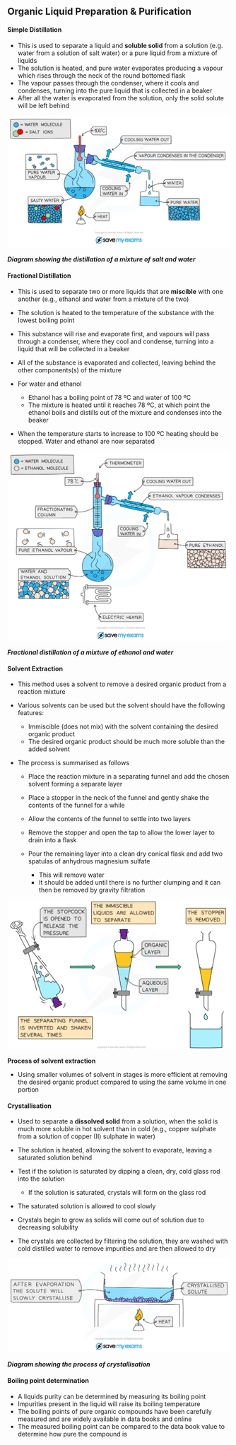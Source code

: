 Organic Liquid Preparation & Purification
-----------------------------------------

#### Simple Distillation

* This is used to separate a liquid and <b>soluble solid</b> from a solution (e.g. water from a solution of salt water) or a pure liquid from a mixture of liquids
* The solution is heated, and pure water evaporates producing a vapour which rises through the neck of the round bottomed flask
* The vapour passes through the condenser, where it cools and condenses, turning into the pure liquid that is collected in a beaker
* After all the water is evaporated from the solution, only the solid solute will be left behind

![Simple distillation of saltwater, IGCSE & GCSE Chemistry revision notes](Simple-distillation-of-saltwater.png)

*<b>Diagram showing the distillation of a mixture of salt and water</b>*

#### Fractional Distillation

* This is used to separate two or more liquids that are <b>miscible</b> with one another (e.g., ethanol and water from a mixture of the two)
* The solution is heated to the temperature of the substance with the lowest boiling point
* This substance will rise and evaporate first, and vapours will pass through a condenser, where they cool and condense, turning into a liquid that will be collected in a beaker
* All of the substance is evaporated and collected, leaving behind the other components(s) of the mixture
* For water and ethanol

  + Ethanol has a boiling point of 78 ºC and water of 100 ºC
  + The mixture is heated until it reaches 78 ºC, at which point the ethanol boils and distills out of the mixture and condenses into the beaker
* When the temperature starts to increase to 100 ºC heating should be stopped. Water and ethanol are now separated

![Fractional distillation of a mixture of ethanol and water, IGCSE & GCSE Chemistry revision notes](Fractional-distillation-of-a-mixture-of-ethanol-and-water.png)

*<b>Fractional distillation of a mixture of ethanol and water</b>*

#### Solvent Extraction

* This method uses a solvent to remove a desired organic product from a reaction mixture
* Various solvents can be used but the solvent should have the following features:

  + Immiscible (does not mix) with the solvent containing the desired organic product
  + The desired organic product should be much more soluble than the added solvent
* The process is summarised as follows

  + Place the reaction mixture in a separating funnel and add the chosen solvent forming a separate layer
  + Place a stopper in the neck of the funnel and gently shake the contents of the funnel for a while
  + Allow the contents of the funnel to settle into two layers
  + Remove the stopper and open the tap to allow the lower layer to drain into a flask
  + Pour the remaining layer into a clean dry conical flask and add two spatulas of anhydrous magnesium sulfate

    - This will remove water
    - It should be added until there is no further clumping and it can then be removed by gravity filtration

![Separation of ethyl ethanoate, downloadable AS & A Level Chemistry revision notes](8.3.2-Separation-of-ethyl-ethanoate.png)

<b>Process of solvent extraction</b>

* Using smaller volumes of solvent in stages is more efficient at removing the desired organic product compared to using the same volume in one portion

#### Crystallisation

* Used to separate a <b>dissolved solid</b> from a solution, when the solid is much more soluble in hot solvent than in cold (e.g., copper sulphate from a solution of copper (II) sulphate in water)
* The solution is heated, allowing the solvent to evaporate, leaving a saturated solution behind
* Test if the solution is saturated by dipping a clean, dry, cold glass rod into the solution

  + If the solution is saturated, crystals will form on the glass rod
* The saturated solution is allowed to cool slowly
* Crystals begin to grow as solids will come out of solution due to decreasing solubility
* The crystals are collected by filtering the solution, they are washed with cold distilled water to remove impurities and are then allowed to dry

![Process-Of Crystallisation, IGCSE & GCSE Chemistry revision notes](Process-Of-Crystallisation.png)

*<b>Diagram showing the process of crystallisation</b>*

#### Boiling point determination

* A liquids purity can be determined by measuring its boiling point
* Impurities present in the liquid will raise its boiling temperature
* The boiling points of pure organic compounds have been carefully measured and are widely available in data books and online
* The measured boiling point can be compared to the data book value to determine how pure the compound is